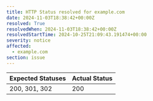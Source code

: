 ```yaml
---
title: HTTP Status resolved for example.com
date: 2024-11-03T18:38:42+00:00Z
resolved: True
resolvedWhen: 2024-11-03T18:38:42+00:00Z
resolvedStartTime: 2024-10-25T21:09:43.191474+00:00
severity: notice
affected:
  - example.com
section: issue
---
```


| Expected Statuses | Actual Status  |
|-------------------|----------------|
| 200, 301, 302 | 200 |
